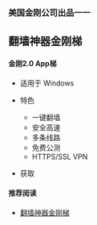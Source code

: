 ### 美国金刚公司出品一一
## 翻墙神器金刚梯
#### 金刚2.0 App梯
- 适用于 Windows

- 特色
  - 一键翻墙
  - 安全高速 
  - 多条线路 
  - 免费公测 
  - HTTPS/SSL VPN

- 获取



#### 推荐阅读
- [翻墙神器金刚梯](https://a2zitpro.github.io/web/dlb)
